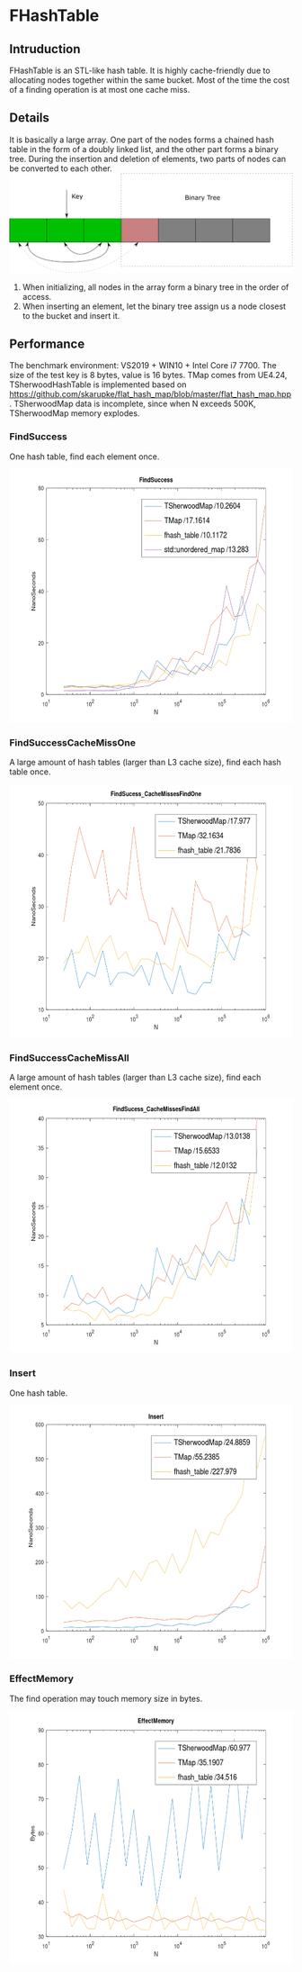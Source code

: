 # FHashTable
## Intruduction
FHashTable is an STL-like hash table. It is highly cache-friendly due to allocating nodes together within the same bucket. Most of the time the cost of a finding operation is at most one cache miss.
## Details
It is basically a large array. One part of the nodes forms a chained hash table in the form of a doubly linked list, and the other part forms a binary tree. During the insertion and deletion of elements, two parts of nodes can be converted to each other.
![image](https://github.com/gongyiling/FHashTable/blob/master/IMGS/fhash_table.png)
1. When initializing, all nodes in the array form a binary tree in the order of access.
2. When inserting an element, let the binary tree assign us a node closest to the bucket and insert it.
## Performance
The benchmark environment: VS2019 + WIN10 + Intel Core i7 7700. The size of the test key is 8 bytes, value is 16 bytes. TMap comes from UE4.24, TSherwoodHashTable is implemented based on https://github.com/skarupke/flat_hash_map/blob/master/flat_hash_map.hpp. TSherwoodMap data is incomplete, since when N exceeds 500K, TSherwoodMap memory explodes.

### FindSuccess
One hash table, find each element once.

<img src="https://github.com/gongyiling/FHashTable/blob/master/IMGS/find_success.png" width="600" height="450" />


### FindSuccessCacheMissOne
A large amount of hash tables (larger than L3 cache size), find each hash table once.

<img src="https://github.com/gongyiling/FHashTable/blob/master/IMGS/find_success_cache_missess_find_one.png" width="600" height="450" />


### FindSuccessCacheMissAll
A large amount of hash tables (larger than L3 cache size), find each element once.

<img src="https://github.com/gongyiling/FHashTable/blob/master/IMGS/find_success_cache_misses_find_all.png" width="600" height="450" />


### Insert
One hash table.

<img src="https://github.com/gongyiling/FHashTable/blob/master/IMGS/insert.png" width="600" height="450" />


### EffectMemory
The find operation may touch memory size in bytes.

<img src="https://github.com/gongyiling/FHashTable/blob/master/IMGS/effect_memory.png" width="600" height="450" />
